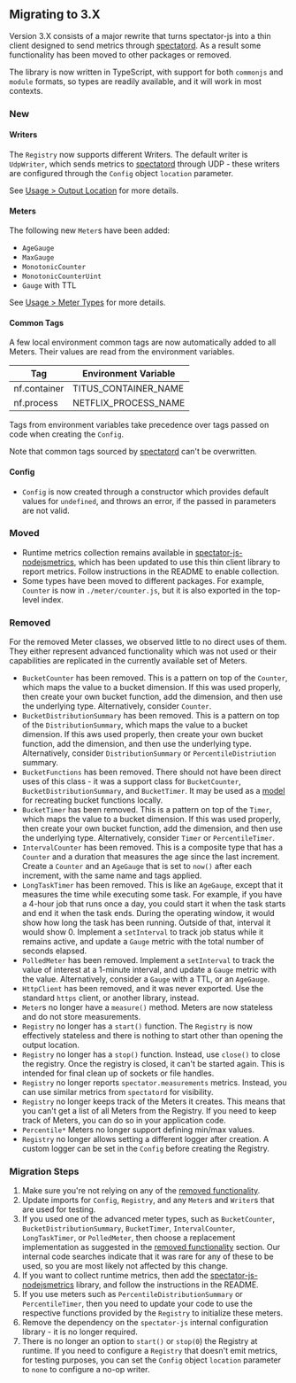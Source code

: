 ## Migrating to 3.X

Version 3.X consists of a major rewrite that turns spectator-js into a thin client designed to send
metrics through [spectatord](https://github.com/Netflix-Skunkworks/spectatord). As a result some
functionality has been moved to other packages or removed.

The library is now written in TypeScript, with support for both `commonjs` and `module` formats, so
types are readily available, and it will work in most contexts.

### New

#### Writers

The `Registry` now supports different Writers. The default writer is `UdpWriter`, which sends metrics
to [spectatord](https://github.com/Netflix-Skunkworks/spectatord) through UDP - these writers are configured through the `Config` object `location`
parameter.

See [Usage > Output Location](usage.md#output-location) for more details.

#### Meters

The following new `Meter`s have been added:

* `AgeGauge`
* `MaxGauge`
* `MonotonicCounter`
* `MonotonicCounterUint`
* `Gauge` with TTL

See [Usage > Meter Types](usage.md#meter-types) for more details.

#### Common Tags

A few local environment common tags are now automatically added to all Meters. Their values are read
from the environment variables.

| Tag          | Environment Variable |
|--------------|----------------------|
| nf.container | TITUS_CONTAINER_NAME |
| nf.process   | NETFLIX_PROCESS_NAME |

Tags from environment variables take precedence over tags passed on code when creating the `Config`.

Note that common tags sourced by [spectatord](https://github.com/Netflix-Skunkworks/spectatord) can't be overwritten.

#### Config

* `Config` is now created through a constructor which provides default values for `undefined`, and
throws an error, if the passed in parameters are not valid.

### Moved

* Runtime metrics collection remains available in [spectator-js-nodejsmetrics](https://github.com/Netflix-Skunkworks/spectator-js-nodejsmetrics),
which has been updated to use this thin client library to report metrics. Follow instructions in the README to enable collection.
* Some types have been moved to different packages. For example, `Counter` is now in `./meter/counter.js`, but it is also
exported in the top-level index.

### Removed

For the removed Meter classes, we observed little to no direct uses of them. They either represent advanced functionality
which was not used or their capabilities are replicated in the currently available set of Meters.

* `BucketCounter` has been removed. This is a pattern on top of the `Counter`, which maps the value to a bucket dimension.
   If this was used properly, then create your own bucket function, add the dimension, and then use the underlying type.
   Alternatively, consider `Counter`.
* `BucketDistributionSummary` has been removed. This is a pattern on top of the `DistributionSummary`, which maps the
   value to a bucket dimension. If this aws used properly, then create your own bucket function, add the dimension, and
   then use the underlying type. Alternatively, consider `DistributionSummary` or `PercentileDistriution` summary.
* `BucketFunctions` has been removed. There should not have been direct uses of this class - it was a support class for
  `BucketCounter`, `BucketDistributionSummary`, and `BucketTimer`. It may be used as a [model](https://github.com/Netflix/spectator-js/blob/v2.0.1/src/bucket_functions.js)
   for recreating bucket functions locally.
* `BucketTimer` has been removed. This is a pattern on top of the `Timer`, which maps the value to a bucket dimension.
   If this was used properly, then create your own bucket function, add the dimension, and then use the underlying type.
   Alternatively, consider `Timer` or `PercentileTimer`.
* `IntervalCounter` has been removed. This is a composite type that has a `Counter` and a duration that measures the age
   since the last increment. Create a `Counter` and an `AgeGauge` that is set to `now()` after each increment, with the
   same name and tags applied.
* `LongTaskTimer` has been removed. This is like an `AgeGauge`, except that it measures the time while executing some
   task. For example, if you have a 4-hour job that runs once a day, you could start it when the task starts and end it
   when the task ends. During the operating window, it would show how long the task has been running. Outside of that,
   interval it would show 0. Implement a `setInterval` to track job status while it remains active, and update a `Gauge`
   metric with the total number of seconds elapsed. 
* `PolledMeter` has been removed. Implement a `setInterval` to track the value of interest at a 1-minute interval, and
   update a `Gauge` metric with the value. Alternatively, consider a `Gauge` with a TTL, or an `AgeGauge`.
* `HttpClient` has been removed, and it was never exported. Use the standard `https` client, or another library, instead.
* `Meter`s no longer have a `measure()` method. Meters are now stateless and do not store measurements.
* `Registry` no longer has a `start()` function. The `Registry` is now effectively stateless and there is
  nothing to start other than opening the output location.
* `Registry` no longer has a `stop()` function. Instead, use `close()` to close the registry. Once the
  registry is closed, it can't be started again. This is intended for final clean up of sockets or file handles.
* `Registry` no longer reports `spectator.measurements` metrics. Instead, you can use similar metrics from
  `spectatord` for visibility.
* `Registry` no longer keeps track of the Meters it creates. This means that you can't get a list of all Meters
  from the Registry. If you need to keep track of Meters, you can do so in your application code.
* `Percentile*` Meters no longer support defining min/max values.
* `Registry` no longer allows setting a different logger after creation. A custom logger can be set in the
  `Config` before creating the Registry.

### Migration Steps

1. Make sure you're not relying on any of the [removed functionality](#removed).
2. Update imports for `Config`, `Registry`, and any `Meter`s and `Writer`s that are used for testing.
3. If you used one of the advanced meter types, such as `BucketCounter`, `BucketDistributionSummary`, `BucketTimer`,
   `IntervalCounter`, `LongTaskTimer`, or `PolledMeter`, then choose a replacement implementation as suggested in the
   [removed functionality](#removed) section. Our internal code searches indicate that it was rare for any of these
   to be used, so you are most likely not affected by this change.
4. If you want to collect runtime metrics, then add the [spectator-js-nodejsmetrics](https://github.com/Netflix-Skunkworks/spectator-js-nodejsmetrics)
   library, and follow the instructions in the README.
5. If you use meters such as `PercentileDistributionSummary` or `PercentileTimer`, then you need to update your code
   to use the respective functions provided by the `Registry` to initialize these meters.
6. Remove the dependency on the `spectator-js` internal configuration library - it is no longer required.
7. There is no longer an option to `start()` or `stop(0`) the Registry at runtime. If you need to configure a `Registry`
   that doesn't emit metrics, for testing purposes, you can set the `Config` object `location` parameter to `none` to
   configure a no-op writer.
